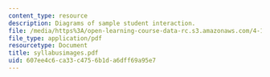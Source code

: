 ```yaml
---
content_type: resource
description: Diagrams of sample student interaction.
file: /media/https%3A/open-learning-course-data-rc.s3.amazonaws.com/4-184-architectural-design-workshop-collage-method-and-form-spring-2004/607ee4c6ca33c4756b1da6dff69a95e7_syllabusimages.pdf
file_type: application/pdf
resourcetype: Document
title: syllabusimages.pdf
uid: 607ee4c6-ca33-c475-6b1d-a6dff69a95e7
---
```

